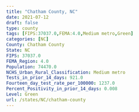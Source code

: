```yaml
---
title: "Chatham County, NC"
date: 2021-07-12
draft: false
type: county
tags: [FIPS:37037.0,FEMA:4.0,Medium metro,Green]
categories: [NC]
County: Chatham County
State: NC
FIPS: 37037.0
FEMA_Region: 4.0
Population: 74470.0
NCHS_Urban_Rural_Classification: Medium metro
Tests_in_prior_14_days: 921.0
Fourteen_day_test_rate_per_100000: 1237.0
Percent_Positivity_in_prior_14_days: 0.008
Level: Green
url: /states/NC/chatham-county
---
```



